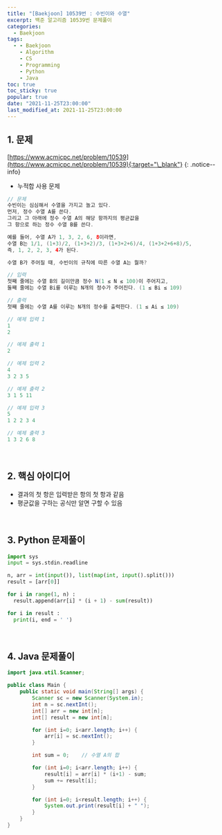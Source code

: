 ```yaml
---
title: "[Baekjoon] 10539번 : 수빈이와 수열"
excerpt: 백준 알고리즘 10539번 문제풀이
categories:
  - Baekjoon
tags:
  - - Baekjoon
    - Algorithm
    - CS
    - Programming
    - Python
    - Java
toc: true
toc_sticky: true
popular: true
date: "2021-11-25T23:00:00"
last_modified_at: 2021-11-25T23:00:00
---
```


## 1. 문제

[https://www.acmicpc.net/problem/10539](https://www.acmicpc.net/problem/10539){:target="\_blank"}
{: .notice--info}

- 누적합 사용 문제

```java
// 문제
수빈이는 심심해서 수열을 가지고 놀고 있다.
먼저, 정수 수열 A를 쓴다.
그리고 그 아래에 정수 수열 A의 해당 항까지의 평균값을
그 항으로 하는 정수 수열 B를 쓴다.

예를 들어, 수열 A가 1, 3, 2, 6, 8이라면,
수열 B는 1/1, (1+3)/2, (1+3+2)/3, (1+3+2+6)/4, (1+3+2+6+8)/5,
즉, 1, 2, 2, 3, 4가 된다.

수열 B가 주어질 때, 수빈이의 규칙에 따른 수열 A는 뭘까?

// 입력
첫째 줄에는 수열 B의 길이만큼 정수 N(1 ≤ N ≤ 100)이 주어지고,
둘째 줄에는 수열 Bi를 이루는 N개의 정수가 주어진다. (1 ≤ Bi ≤ 109)

// 출력
첫째 줄에는 수열 A를 이루는 N개의 정수를 출력한다. (1 ≤ Ai ≤ 109)

// 예제 입력 1
1
2

// 예제 출력 1
2

// 예제 입력 2
4
3 2 3 5

// 예제 출력 2
3 1 5 11

// 예제 입력 3
5
1 2 2 3 4

// 예제 출력 3
1 3 2 6 8
```

<br>

## 2. 핵심 아이디어

- 결과의 첫 항은 입력받은 항의 첫 항과 같음
- 평균값을 구하는 공식만 알면 구할 수 있음

<br>

## 3. Python 문제풀이

```python
import sys
input = sys.stdin.readline

n, arr = int(input()), list(map(int, input().split()))
result = [arr[0]]

for i in range(1, n) :
  result.append(arr[i] * (i + 1) - sum(result))

for i in result :
  print(i, end = ' ')
```

<br>

## 4. Java 문제풀이

```java
import java.util.Scanner;

public class Main {
	public static void main(String[] args) {
		Scanner sc = new Scanner(System.in);
		int n = sc.nextInt();
		int[] arr = new int[n];
		int[] result = new int[n];

		for (int i=0; i<arr.length; i++) {
			arr[i] = sc.nextInt();
		}

		int sum = 0;	// 수열 A의 합

		for (int i=0; i<arr.length; i++) {
			result[i] = arr[i] * (i+1) - sum;
			sum += result[i];
		}

		for (int i=0; i<result.length; i++) {
			System.out.print(result[i] + " ");
		}
	}
}
```
